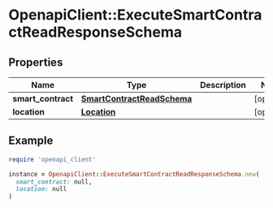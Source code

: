 # OpenapiClient::ExecuteSmartContractReadResponseSchema

## Properties

| Name | Type | Description | Notes |
| ---- | ---- | ----------- | ----- |
| **smart_contract** | [**SmartContractReadSchema**](SmartContractReadSchema.md) |  | [optional] |
| **location** | [**Location**](Location.md) |  | [optional] |

## Example

```ruby
require 'openapi_client'

instance = OpenapiClient::ExecuteSmartContractReadResponseSchema.new(
  smart_contract: null,
  location: null
)
```

